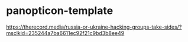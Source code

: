 # panopticon-template

https://therecord.media/russia-or-ukraine-hacking-groups-take-sides/?msclkid=235244a7ba6611ec92f21c9bd3b8ee49
